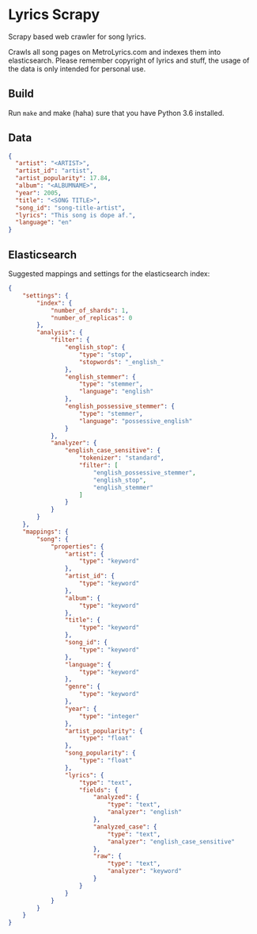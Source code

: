 # Lyrics Scrapy

Scrapy based web crawler for song lyrics.

Crawls all song pages on MetroLyrics.com and indexes them into elasticsearch. Please remember copyright of lyrics and stuff, the usage of the data is only intended for personal use.

## Build
Run `make` and make (haha) sure that you have Python 3.6 installed.

## Data
```json
{
  "artist": "<ARTIST>",
  "artist_id": "artist",
  "artist_popularity": 17.84,
  "album": "<ALBUMNAME>",
  "year": 2005,
  "title": "<SONG TITLE>",
  "song_id": "song-title-artist",
  "lyrics": "This song is dope af.",
  "language": "en"
}
```

## Elasticsearch

Suggested mappings and settings for the elasticsearch index:

```json
{
	"settings": {
		"index": {
			"number_of_shards": 1,
			"number_of_replicas": 0
		},
		"analysis": {
			"filter": {
				"english_stop": {
					"type": "stop",
					"stopwords": "_english_"
				},
				"english_stemmer": {
					"type": "stemmer",
					"language": "english"
				},
				"english_possessive_stemmer": {
					"type": "stemmer",
					"language": "possessive_english"
				}
			},
			"analyzer": {
				"english_case_sensitive": {
					"tokenizer": "standard",
					"filter": [
						"english_possessive_stemmer",
						"english_stop",
						"english_stemmer"
					]
				}
			}
		}
	},
	"mappings": {
		"song": {
			"properties": {
				"artist": {
					"type": "keyword"
				},
				"artist_id": {
					"type": "keyword"
				},
				"album": {
					"type": "keyword"
				},
				"title": {
					"type": "keyword"
				},
				"song_id": {
					"type": "keyword"
				},
				"language": {
					"type": "keyword"
				},
				"genre": {
					"type": "keyword"
				},
				"year": {
					"type": "integer"
				},
				"artist_popularity": {
					"type": "float"
				},
				"song_popularity": {
					"type": "float"
				},
				"lyrics": {
					"type": "text",
					"fields": {
						"analyzed": {
							"type": "text",
							"analyzer": "english"
						},
						"analyzed_case": {
							"type": "text",
							"analyzer": "english_case_sensitive"
						},
						"raw": {
							"type": "text",
							"analyzer": "keyword"
						}
					}
				}
			}
		}
	}
}
```
